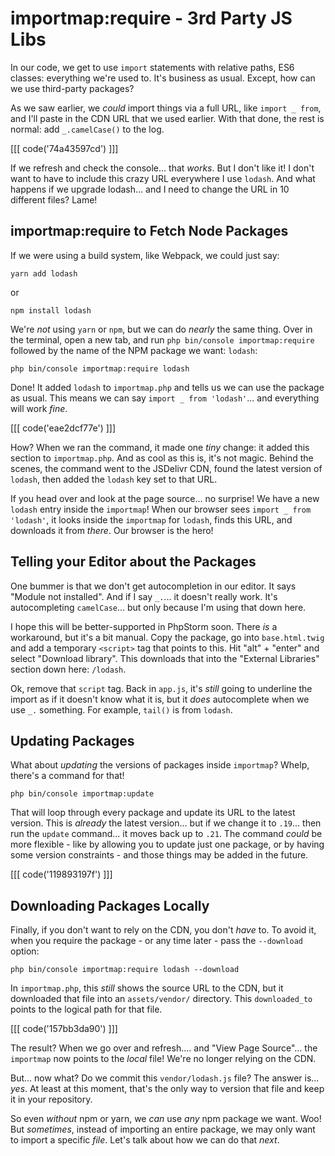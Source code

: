 # importmap:require - 3rd Party JS Libs

In our code, we get to use `import` statements with relative paths, ES6 classes:
everything we're used to. It's business as usual. Except, how can we use third-party
packages?

As we saw earlier, we *could* import things via a full URL, like `import _ from`,
and I'll paste in the CDN URL that we used earlier. With that done, the rest
is normal: add `_.camelCase()` to the log.

[[[ code('74a43597cd') ]]]

If we refresh and check the console... that *works*. But I don't like it!
I don't want to have to include this crazy URL everywhere I use `lodash`. And what
happens if we upgrade lodash... and I need to change the URL in 10 different files?
Lame!

## importmap:require to Fetch Node Packages

If we were using a build system, like Webpack, we could just say:

```terminal skip-ci
yarn add lodash
```

or

```terminal skip-ci
npm install lodash
```

We're *not* using `yarn` or `npm`, but we can do *nearly* the same thing.
Over in the terminal, open a new tab, and run
`php bin/console importmap:require` followed by the name of the NPM package we
want: `lodash`:

```terminal-silent
php bin/console importmap:require lodash
```

Done! It added `lodash` to `importmap.php` and tells us we can use the package as
usual. This means we can say `import _ from 'lodash'`... and everything will work
*fine*.

[[[ code('eae2dcf77e') ]]]

How? When we ran the command, it made one *tiny* change: it added this
section to `importmap.php`. And as cool as this is, it's not magic. Behind the
scenes, the command went to the JSDelivr CDN, found the latest version of `lodash`,
then added the `lodash` key set to that URL.

If you head over and look at the page source... no surprise! We have a new `lodash`
entry inside the `importmap`! When our browser sees `import _ from 'lodash'`, it
looks inside the `importmap` for `lodash`, finds this URL, and downloads it
from *there*. Our browser is the hero!

## Telling your Editor about the Packages

One bummer is that we don't get autocompletion in our editor. It says "Module
not installed". And if I say `_.`... it doesn't really work. It's
autocompleting `camelCase`... but only because I'm using that down here.

I hope this will be better-supported in PhpStorm soon. There *is* a workaround, but
it's a bit manual. Copy the package, go into `base.html.twig` and add a temporary
`<script>` tag that points to this. Hit "alt" + "enter" and select "Download library".
This downloads that into the "External Libraries" section down here: `/lodash`.

Ok, remove that `script` tag. Back in `app.js`, it's *still* going to underline
the import as if it doesn't know what it is, but it *does* autocomplete when we
use `_.` something. For example, `tail()` is from `lodash`.

## Updating Packages

What about *updating* the versions of packages inside `importmap`? Whelp, there's
a command for that!

```terminal
php bin/console importmap:update
```

That will loop through every package and update its URL to the latest version.
This is *already* the latest version... but if we change it to `.19`... then
run the `update` command... it moves back up to `.21`. The command *could* be
more flexible - like by allowing you to update just one package, or by having some
version constraints - and those things may be added in the future.

[[[ code('119893197f') ]]]

## Downloading Packages Locally

Finally, if you don't want to rely on the CDN, you don't *have* to. To avoid it,
when you require the package - or any time later - pass the `--download` option:

```terminal-silent
php bin/console importmap:require lodash --download
```

In `importmap.php`, this *still* shows the source URL to the CDN, but it
downloaded that file into an `assets/vendor/` directory. This `downloaded_to` points
to the logical path for that file.

[[[ code('157bb3da90') ]]]

The result? When we go over and refresh.... and "View Page Source"... the `importmap`
now points to the *local* file! We're no longer relying on the CDN.

But... now what? Do we commit this `vendor/lodash.js` file? The answer is... *yes*.
At least at this moment, that's the only way to version that file and keep it in
your repository.

So even *without* npm or yarn, we *can* use *any* npm package we want. Woo!
But *sometimes*, instead of importing an entire package, we may only want to import
a specific *file*. Let's talk about how we can do that *next*.
